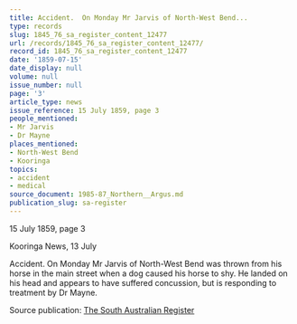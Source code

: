 ```yaml
---
title: Accident.  On Monday Mr Jarvis of North-West Bend...
type: records
slug: 1845_76_sa_register_content_12477
url: /records/1845_76_sa_register_content_12477/
record_id: 1845_76_sa_register_content_12477
date: '1859-07-15'
date_display: null
volume: null
issue_number: null
page: '3'
article_type: news
issue_reference: 15 July 1859, page 3
people_mentioned:
- Mr Jarvis
- Dr Mayne
places_mentioned:
- North-West Bend
- Kooringa
topics:
- accident
- medical
source_document: 1985-87_Northern__Argus.md
publication_slug: sa-register
---
```


15 July 1859, page 3

Kooringa News, 13 July

Accident.  On Monday Mr Jarvis of North-West Bend was thrown from his horse in the main street when a dog caused his horse to shy.  He landed on his head and appears to have suffered concussion, but is responding to treatment by Dr Mayne.

Source publication: [The South Australian Register](/publications/sa-register/)
